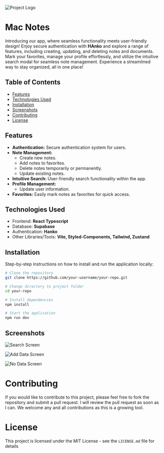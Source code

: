 
![Project Logo](https://mac-notes-hanko.netlify.app/assets/favicon-aff0b20e.ico)

# Mac Notes

Introducing our app, where seamless functionality meets user-friendly design! Enjoy secure authentication with **HAnko** and explore a range of features, including creating, updating, and deleting notes and documents. Mark your favorites, manage your profile effortlessly, and utilize the intuitive search modal for seamless note management. Experience a streamlined way to stay organized, all in one place!

## Table of Contents
- [Features](#features)
- [Technologies Used](#technologies-used)
- [Installation](#installation)
- [Screenshots](#screenshots)
- [Contributing](#contributing)
- [License](#license)

## Features
- **Authentication:** Secure authentication system for users.
- **Note Management:**
  - Create new notes.
  - Add notes to favorites.
  - Delete notes temporarily or permanently.
  - Update existing notes.
- **Intuitive Search:** User-friendly search functionality within the app.
- **Profile Management:**
  - Update user information.
- **Favorites:** Easily mark notes as favorites for quick access.

## Technologies Used
- Frontend: **React Typescript**
- Database: **Supabase**
- Authentication: **Hanko**
- Other Libraries/Tools: **Vite, Styled-Components, Tailwind, Zustand**

## Installation
Step-by-step instructions on how to install and run the application locally:

```bash
# Clone the repository
git clone https://github.com/your-username/your-repo.git

# Change directory to project folder
cd your-repo

# Install dependencies
npm install

# Start the application
npm run dev
```

## Screenshots

![Search Screen](https://ik.imagekit.io/36h35rdxx/search_qyiB6JB7y.png?updatedAt=1699025421628)

![Add Data Screen](https://ik.imagekit.io/36h35rdxx/added_ECYX361_M.png?updatedAt=1699025422653)

![No Data Screen](https://ik.imagekit.io/36h35rdxx/empty_iCAxMIwgF.png?updatedAt=1699025422710)

# Contributing
If you would like to contribute to this project, please feel free to fork the repository and submit a pull request. I will review the pull request as soon as I can. We welcome any and all contributions as this is a growing tool.

# License
This project is licensed under the MIT License - see the `LICENSE.md` file for details
